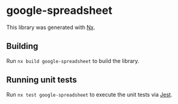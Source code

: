# google-spreadsheet

This library was generated with [Nx](https://nx.dev).

## Building

Run `nx build google-spreadsheet` to build the library.

## Running unit tests

Run `nx test google-spreadsheet` to execute the unit tests via [Jest](https://jestjs.io).
